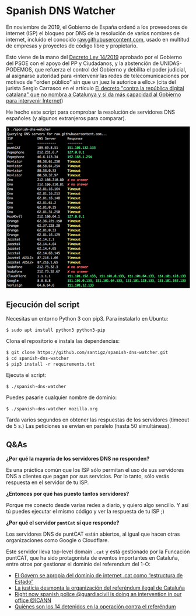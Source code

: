 # Spanish DNS Watcher

En noviembre de 2019, el Gobierno de España ordenó a los proveedores de internet (ISP) el bloqueo por DNS de la resolución de varios nombres de internet, incluido el conocido [raw.githubusercontent.com](raw.githubusercontent.com), usado en multitud de empresas y proyectos de código libre y propietario.

Esto viene de la mano del [Decreto Ley 14/2019](https://boe.es/boe/dias/2019/11/05/pdfs/BOE-A-2019-15790.pdf) aprobado por el Gobierno del PSOE con el apoyo del PP y Ciudadanos, y la abstención de UNIDAS-PODEMOS, que refuerza el control del Gobierno y debilita el poder judicial, al asignarse autoridad para «intervenir las redes de telecomunicaciones por motivos de "orden público" sin que un juez le autorice a ello.» (cita del jurista Sergio Carrasco en el artículo [El decreto "contra la república digital catalana" que no nombra a Catalunya y sí da más capacidad al Gobierno para intervenir Internet](https://www.eldiario.es/tecnologia/Claves-decreto-intervenir-Intervenir-miercoles_0_967653357.html))

He hecho este script para comprobar la resolución de servidores DNS españoles (y algunos extranjeros para comparar).

![Script in action](screenshot.png)


## Ejecución del script

Necesitas un entorno Python 3 con pip3. Para instalarlo en Ubuntu:

    $ sudo apt install python3 python3-pip

Clona el repositorio e instala las dependencias:

    $ git clone https://github.com/santigz/spanish-dns-watcher.git
    $ cd spanish-dns-watcher
    $ pip3 install -r requirements.txt

Ejecuta el script:

    $ ./spanish-dns-watcher

Puedes pasarle cualquier nombre de dominio:

    $ ./spanish-dns-watcher mozilla.org

Tarda varios segundos en obtener las respuestas de los servidores (timeout de 5 s.) Las peticiones se envían en paralelo (hasta 50 simultáneas).


## Q&As

**¿Por qué la mayoría de los servidores DNS no responden?**

Es una práctica común que los ISP sólo permitan el uso de sus servidores DNS a clientes que pagan por sus servicios. Por lo tanto, sólo verás respuesta en el servidor de tu ISP.


**¿Entonces por qué has puesto tantos servidores?**

Porque me conecto desde varias redes a diario, y quiero algo sencillo. Y así tú puedes ejecutar el mismo código y ver la respuesta de tu ISP ;)


**¿Por qué el servidor `puntCat` sí que responde?**

Los servidores DNS de puntCAT están abiertos, al igual que hacen otras organizaciones como Google o Cloudflare.

Este servidor lleva top-level domain `.cat` y está gestionado por la Funcación puntCAT, que ha sido protagonista de eventos importantes en Cataluña, entre otros por gestionar el dominio del referendum del 1-O:
- [El Govern se apropia del dominio de internet .cat como “estructura de Estado”](https://elpais.com/ccaa/2018/10/09/catalunya/1539110244_940549.html)
- [La justicia desmonta la organización del referéndum ilegal de Cataluña](https://elpais.com/ccaa/2017/09/20/catalunya/1505885372_273143.html)
- [Right now spanish police @guardiacivil is doing an intervention in our office @ICANN](https://twitter.com/puntcat/status/910446518494269440?s=21)
- [Quiénes son los 14 detenidos en la operación contra el referéndum](https://www.eldiario.es/catalunya/politica/detenidos-operacion-referendum_0_688731968.html)

